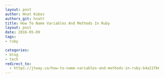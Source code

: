 ```yaml
---
layout: post
author: Hnat Kubov
authors_git: hnatt
title: How To Name Variables And Methods In Ruby
layout: post
date: 2016-05-09
tags:
- ruby

categories:
- blog
- tech
redirect_to:
  - https://jtway.co/how-to-name-variables-and-methods-in-ruby-b4a21fb66c4d
---
```

